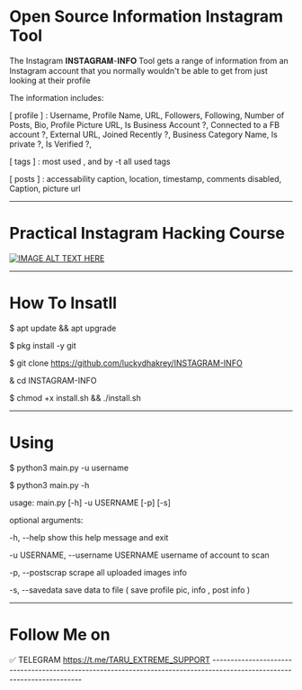 # Open Source Information Instagram Tool

The Instagram 𝐈𝐍𝐒𝐓𝐀𝐆𝐑𝐀𝐌-𝐈𝐍𝐅𝐎 Tool gets a range of information from an Instagram account that you normally wouldn't be able to get from just looking at their profile

The information includes:

[ profile ] : Username, Profile Name, URL, Followers, Following, Number of Posts, Bio, Profile Picture URL, Is Business Account ?, Connected to a FB account ?, External URL, Joined Recently ?, Business Category Name, Is private ?, Is Verified ?,

[ tags ] : most used , and by -t all used tags

[ posts ] : accessability caption, location, timestamp, comments disabled, Caption, picture url

---------------------------------------------------------------------------------------------------------------------
# Practical Instagram Hacking Course
[![IMAGE ALT TEXT HERE](https://graph.org/file/3dab9677be3238322b2a7.jpg)](https://t.me/TARU_EXTREME_SUPPORT)


---------------------------------------------------------------------------------------------------------------------
# How To Insatll
$ apt update && apt upgrade

$ pkg install -y git

$ git clone https://github.com/luckydhakrey/INSTAGRAM-INFO 

& cd INSTAGRAM-INFO

$ chmod +x install.sh && ./install.sh

----------------------------------------------------------------------------------------------------------------------
# Using
$ python3 main.py -u username

$ python3 main.py -h

usage: main.py [-h] -u USERNAME [-p] [-s]

optional arguments:

-h, --help show this help message and exit

-u USERNAME, --username USERNAME username of account to scan

-p, --postscrap scrape all uploaded images info

-s, --savedata save data to file ( save profile pic, info , post info )

-------------------------------------------------------------------------------------------------------------------------
# Follow Me on
✅ TELEGRAM
https://t.me/TARU_EXTREME_SUPPORT ------------------------------------------------------------------------------------------------------------------------
